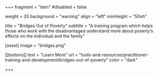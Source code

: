 +++
fragment = "item"
#disabled = false

weight = 20
background = "warning"
align = "left"
minHeight = "50vh"

title = "Bridges Out of Poverty"
subtitle = "A training program which helps those who work with the disadvantaged understand more about poverty’s effects on the individual and the family"

[asset]
  image = "bridges.png"
  
[[buttons]]
  text = "Learn More"
  url = "tools-and-resources/practitioner-training-and-development/bridges-out-of-poverty"
  color = "dark"

+++


